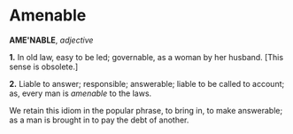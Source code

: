# Amenable

**AME'NABLE**, _adjective_

**1.** In old law, easy to be led; governable, as a woman by her husband. \[This sense is obsolete.\]

**2.** Liable to answer; responsible; answerable; liable to be called to account; as, every man is _amenable_ to the laws.

We retain this idiom in the popular phrase, to bring in, to make answerable; as a man is brought in to pay the debt of another.